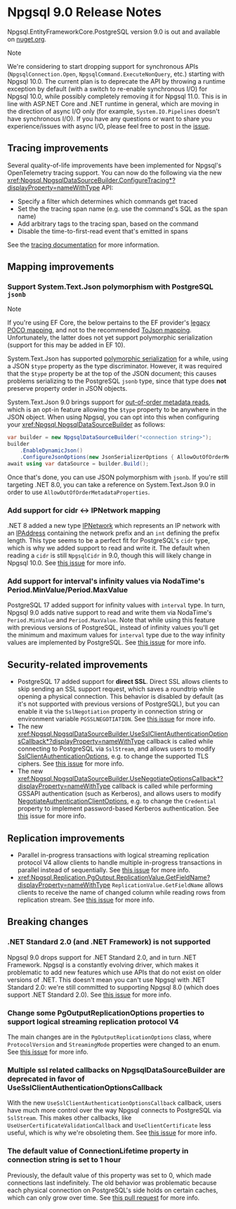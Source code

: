 # Npgsql 9.0 Release Notes

Npgsql.EntityFrameworkCore.PostgreSQL version 9.0 is out and available on [nuget.org](https://www.nuget.org/packages/Npgsql).

> [!NOTE]
> We're considering to start dropping support for synchronous APIs (`NpgsqlConnection.Open`, `NpgsqlCommand.ExecuteNonQuery`, etc.) starting with Npgsql 10.0. The current plan is to deprecate the API by throwing a runtime exception by default (with a switch to re-enable synchronous I/O) for Npgsql 10.0, while possibly completely removing it for Npgsql 11.0. This is in line with ASP.NET Core and .NET runtime in general, which are moving in the direction of async I/O only (for example, `System.IO.Pipelines` doesn't have synchronous I/O). If you have any questions or want to share you experience/issues with async I/O, please feel free to post in the [issue](https://github.com/npgsql/npgsql/issues/5865).

## Tracing improvements

Several quality-of-life improvements have been implemented for Npgsql's OpenTelemetry tracing support. You can now do the following via the new <xref:Npgsql.NpgsqlDataSourceBuilder.ConfigureTracing*?displayProperty=nameWithType> API:

* Specify a filter which determines which commands get traced
* Set the the tracing span name (e.g. use the command's SQL as the span name)
* Add arbitrary tags to the tracing span, based on the command
* Disable the time-to-first-read event that's emitted in spans

See the [tracing documentation](/doc/diagnostics/tracing.html) for more information.

## Mapping improvements

### Support System.Text.Json polymorphism with PostgreSQL `jsonb`

> [!NOTE]
> If you're using EF Core, the below pertains to the EF provider's [legacy POCO mapping](https://www.npgsql.org/efcore/mapping/json.html?tabs=data-annotations%2Cjsondocument#legacy-poco-mapping-deprecated), and not to the recommended [ToJson mapping](https://www.npgsql.org/efcore/mapping/json.html?tabs=data-annotations%2Cjsondocument#poco-mapping). Unfortunately, the latter does not yet support polymorphic serialization (support for this may be added in EF 10).

System.Text.Json has supported [polymorphic serialization](https://learn.microsoft.com/en-us/dotnet/standard/serialization/system-text-json/polymorphism) for a while, using a JSON `$type` property as the type discriminator. However, it was required that the `$type` property be at the top of the JSON document; this causes problems serializing to the PostgreSQL `jsonb` type, since that type does **not** preserve property order in JSON objects.

System.Text.Json 9.0 brings support for [out-of-order metadata reads](https://devblogs.microsoft.com/dotnet/system-text-json-in-dotnet-9/#out-of-order-metadata-reads), which is an opt-in feature allowing the `$type` property to be anywhere in the JSON object. When using Npgsql, you can opt into this when configuring your <xref:Npgsql.NpgsqlDataSourceBuilder> as follows:

```c#
var builder = new NpgsqlDataSourceBuilder("<connection string>");
builder
    .EnableDynamicJson()
    .ConfigureJsonOptions(new JsonSerializerOptions { AllowOutOfOrderMetadataProperties = true });
await using var dataSource = builder.Build();
```

Once that's done, you can use JSON polymorphism with `jsonb`. If you're still targeting .NET 8.0, you can take a reference on System.Text.Json 9.0 in order to use `AllowOutOfOrderMetadataProperties`.

### Add support for cidr <-> IPNetwork mapping

.NET 8 added a new type [IPNetwork](https://learn.microsoft.com/en-us/dotnet/api/system.net.ipnetwork?view=net-8.0) which represents an IP network with an [IPAddress](https://learn.microsoft.com/en-us/dotnet/api/system.net.ipaddress?view=net-8.0) containing the network prefix and an `int` defining the prefix length. This type seems to be a perfect fit for PostgreSQL's `cidr` type, which is why we added support to read and write it. The default when reading a `cidr` is still `NpgsqlCidr` in 9.0, though this will likely change in Npgsql 10.0. See [this issue](https://github.com/npgsql/npgsql/issues/5821) for more info.

### Add support for interval's infinity values via NodaTime's Period.MinValue/Period.MaxValue

PostgreSQL 17 added support for infinity values with `interval` type. In turn, Npgsql 9.0 adds native support to read and write them via NodaTime's `Period.MinValue` and `Period.MaxValue`. Note that while using this feature with previous versions of PostgreSQL, instead of infinity values you'll get the minimum and maximum values for `interval` type due to the way infinity values are implemented by PostgreSQL. See [this issue](https://github.com/npgsql/npgsql/issues/5696) for more info.

## Security-related improvements

* PostgreSQL 17 added support for **direct SSL**. Direct SSL allows clients to skip sending an SSL support request, which saves a roundtrip while opening a physical connection. This behavior is disabled by default (as it's not supported with previous versions of PostgreSQL), but you can enable it via the `SslNegotiation` property in connection string or environment variable `PGSSLNEGOTIATION`. See [this issue](https://github.com/npgsql/npgsql/issues/5677) for more info.
* The new <xref:Npgsql.NpgsqlDataSourceBuilder.UseSslClientAuthenticationOptionsCallback*?displayProperty=nameWithType> callback is called while connecting to PostgreSQL via `SslStream`, and allows users to modify [SslClientAuthenticationOptions](https://learn.microsoft.com/en-us/dotnet/api/system.net.security.sslclientauthenticationoptions?view=net-8.0), e.g. to change the supported TLS ciphers. See [this issue](https://github.com/npgsql/npgsql/issues/5478) for more info.
* The new <xref:Npgsql.NpgsqlDataSourceBuilder.UseNegotiateOptionsCallback*?displayProperty=nameWithType> callback is called while performing GSSAPI authentication (such as Kerberos), and allows users to modify [NegotiateAuthenticationClientOptions](https://learn.microsoft.com/en-us/dotnet/api/system.net.security.negotiateauthenticationclientoptions?view=net-8.0), e.g. to change the `Credential` property to implement password-based Kerberos authentication. See [this](https://github.com/npgsql/npgsql/issues/5181) issue for more info.

## Replication improvements

* Parallel in-progress transactions with logical streaming replication protocol V4 allow clients to handle multiple in-progress transactions in parallel instead of sequentially. See [this issue](https://github.com/npgsql/npgsql/issues/5760) for more info.
* <xref:Npgsql.Replication.PgOutput.ReplicationValue.GetFieldName?displayProperty=nameWithType> `ReplicationValue.GetFieldName` allows clients to receive the name of changed column while reading rows from replication stream. See [this issue](https://github.com/npgsql/npgsql/issues/5718) for more info.

## Breaking changes

### .NET Standard 2.0 (and .NET Framework) is not supported

Npgsql 9.0 drops support for .NET Standard 2.0, and in turn .NET Framework. Npgsql is a constantly evolving driver, which makes it problematic to add new features which use APIs that do not exist on older versions of .NET. This doesn't mean you can't use Npgsql with .NET Standard 2.0: we're still committed to supporting Npgsql 8.0 (which does support .NET Standard 2.0). See [this issue](https://github.com/npgsql/npgsql/issues/5296) for more info.

### Change some PgOutputReplicationOptions properties to support logical streaming replication protocol V4

The main changes are in the `PgOutputReplicationOptions` class, where `ProtocolVersion` and `StreamingMode` properties were changed to an enum. See [this issue](https://github.com/npgsql/npgsql/issues/5760) for more info.

### Multiple ssl related callbacks on NpgsqlDataSourceBuilder are deprecated in favor of UseSslClientAuthenticationOptionsCallback

With the new `UseSslClientAuthenticationOptionsCallback` callback, users have much more control over the way Npgsql connects to PostgreSQL via `SslStream`. This makes other callbacks, like `UseUserCertificateValidationCallback` and `UseClientCertificate` less useful, which is why we're obsoleting them. See [this issue](https://github.com/npgsql/npgsql/issues/5478) for more info.

### The default value of ConnectionLifetime property in connection string is set to 1 hour

Previously, the default value of this property was set to 0, which made connections last indefinitely. The old behavior was problematic because each physical connection on PostgreSQL's side holds on certain caches, which can only grow over time. See [this pull request](https://github.com/npgsql/npgsql/pull/5662) for more info.
